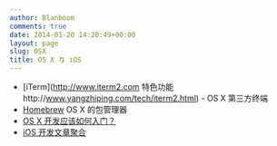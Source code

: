 ```yaml
---
author: Blanboom
comments: true
date: 2014-01-20 14:20:49+00:00
layout: page
slug: OSX
title: OS X 与 iOS
---
```


- [iTerm](http://www.iterm2.com
  特色功能http://www.yangzhiping.com/tech/iterm2.html) - OS X 第三方终端
- [Homebrew](http://danielkummer.github.io/git-flow-cheatsheet/index.zh_CN.html) OS X 的包管理器
- [OS X 开发应该如何入门？](https://www.v2ex.com/t/95645)
- [iOS 开发文章聚合](http://idev.im)
